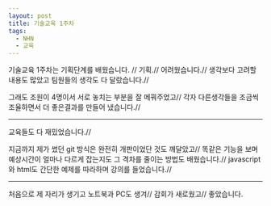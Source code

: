 ```yaml
---
layout: post
title: 기술교육 1주차
tags:
  - NHN
  - 교육
---
```


기술교육 1주차는 기획단계를 배웠습니다. //
기획.//
어려웠습니다.//
생각보다 고려할 내용도 많았고 팀원들의 생각도 다 달랐습니다.//

그래도 조원이 4명이서 서로 놓치는 부분을 잘 메꿔주었고//
각자 다른생각들을 조금씩 조율하면서 더 좋은결과를 만들어 냈습니다.//

---

교육들도 다 재밌었습니다.//

지금까지 제가 썼던 git 방식은 완전히 개판이었단 것도 깨달았고//
똑같은 기능을 보며 예상시간이 얼마나 다르게 잡는지도 그 격차를 줄이는 방법도 배웠습니다.//
javascript와 html도 간단한 예제를 따라하며 강의를 들었습니다.//

---

처음으로 제 자리가 생기고 노트북과 PC도 생겨//
감회가 새로웠고//
좋았습니다.

